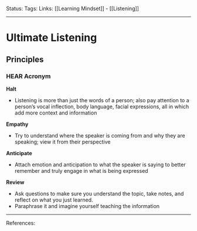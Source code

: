 Status:
Tags:
Links: [[Learning Mindset]] - [[Listening]]
___
# Ultimate Listening
## Principles
### HEAR Acronym
**Halt**
-   Listening is more than just the words of a person; also pay attention to a person’s vocal inflection, body language, facial expressions, all in which add more context and information
    
**Empathy**
-   Try to understand where the speaker is coming from and why they are speaking; view it from their perspective
  
**Anticipate**
-   Attach emotion and anticipation to what the speaker is saying to better remember and truly engage in what is being expressed

**Review**
-   Ask questions to make sure you understand the topic, take notes, and reflect on what you just learned.
-   Paraphrase it and imagine yourself teaching the information
___
References: